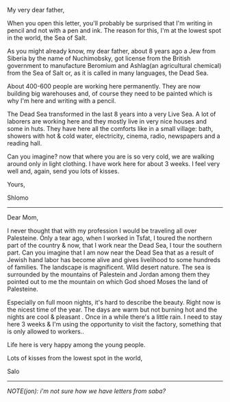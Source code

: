 My very dear father,

When you open this letter, you'll probably be surprised that I'm writing in pencil and not with a pen and ink. The reason for this, I'm at the lowest spot in the world, the Sea of Salt.

As you might already know, my dear father, about 8 years ago a Jew from Siberia by the name of Nuchimobsky, got license from the British government to manufacture Beromium and Ashlag(an agricultural chemical) from the Sea of Salt or, as it is called in many languages, the Dead Sea.

About 400-600 people are working here permanently. They are now building big warehouses and, of course they need to be painted which is why I'm here and writing with a pencil.

The Dead Sea transformed in the last 8 years into a very Live Sea. A lot of laborers are working here and they mostly live in very nice houses and some in huts. They have here all the comforts like in a small village: bath, showers with hot & cold water, electricity, cinema, radio, newspapers and a reading hall.

Can you imagine? now that where you are is so very cold, we are walking around only in light clothing. I have work here for about 3 weeks.
I feel very well and, again, send you lots of kisses.

Yours,

Shlomo
 
-----
 
Dear Mom,

I never thought that with my profession I would be traveling all over Palesteine. Only a tear ago, when I worked in Tsfat, I toured the northern part of the country & now, that I work near the Dead Sea, I tour the southern part. Can you imagine that I am now near the Dead Sea that as a result of Jewish hand labor has become alive and gives livelihood to some hundreds of families. The landscape is magnificent. Wild  desert nature. The sea is surrounded by the mountains of Palestein and Jordan among them they pointed out to me the mountain on which God shoed Moses the land of Palesteine.

Especially on full moon nights, it's hard to describe the beauty. Right now is the nicest time of the year. The days are warm but not burning hot  and the nights are cool & pleasant . Once in a while there's a little rain.
I need to stay here 3 weeks & I'm using the opportunity to visit the factory, something that is only allowed to workers..

Life here is very happy among the young people.

Lots of kisses from the lowest spot in the world,

Salo

----

_NOTE(jon): i'm not sure how we have letters from saba?_